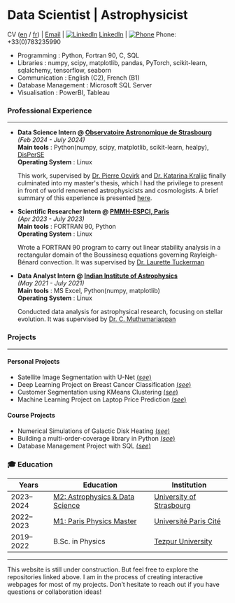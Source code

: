 # Data Scientist | Astrophysicist
CV ([en](https://raw.githubusercontent.com/vishrut-b/vishrut-b.github.io/main/assets/cv_eng_%20(3).pdf) / [fr](https://raw.githubusercontent.com/vishrut-b/vishrut-b.github.io/main/assets/cv_fr_%20(2).pdf)) | [Email](mailto:vishrutbezbarua@gmail.com) | [![LinkedIn](https://img.icons8.com/ios-filled/20/000000/linkedin.png)](https://www.linkedin.com/in/vishrut-bezbarua-53b355205/) [LinkedIn](https://www.linkedin.com/in/vishrut-bezbarua-53b355205/) | [![Phone](https://img.icons8.com/ios-filled/20/000000/phone.png)](#) Phone: +33(0)783235990  

- Programming : Python, Fortran 90, C, SQL
- Libraries : numpy, scipy, matplotlib, pandas, PyTorch, scikit-learn, sqlalchemy, tensorflow, seaborn
- Communication : English (C2), French (B1)
- Database Management : Microsoft SQL Server
- Visualisation : PowerBI, Tableau

### Professional Experience
---
- **Data Science Intern @ [Observatoire Astronomique de Strasbourg](https://astro.unistra.fr/en/)**<br>
  _(Feb 2024 - July 2024)_<br>
  **Main tools** : Python(numpy, scipy, matplotlib, scikit-learn, healpy), [DisPerSE](https://www2.iap.fr/users/sousbie/web/html/index3c4a.html?category/Overview)<br>
  **Operating System** : Linux<br>
  
  This work, supervised by [Dr. Pierre Ocvirk](https://astro.unistra.fr/fr/recherche/pierre-ocvirk/) and [Dr. Katarina Kraljic](https://astro.unistra.fr/fr/recherche/katarina-kraljic/) finally culminated into my master's thesis, which I had the privilege to present in front of world renowened astrophysicists and cosmologists.
  A brief summary of this experience is presented [here](https://vishrut-b.github.io/Master-Thesis/).
     

- **Scientific Researcher Intern @ [PMMH-ESPCI, Paris](https://www.pmmh.espci.fr/)** <br>
_(Apr 2023 - July 2023)_ <br>
  **Main tools** : FORTRAN 90, Python <br>
  **Operating System** : Linux<br>
  
  Wrote a FORTRAN 90 program to carry out linear stability analysis in a rectangular domain of the Boussinesq equations governing Rayleigh-Bénard convection. It was supervised by [Dr. Laurette Tuckerman](https://blog.espci.fr/laurette/)

- **Data Analyst Intern @ [Indian Institute of Astrophysics](https://www.iiap.res.in/)** <br>
  _(May 2021 - July 2021)_ <br>
  **Main tools** : MS Excel, Python(numpy, matplotlib) <br>
  **Operating System** : Linux<br>
  
  Conducted data analysis for astrophysical research, focusing on stellar evolution. It was supervised by [Dr. C. Muthumariappan](https://www.iiap.res.in/people/profile/academic/c-muthumariappan/)

### Projects
---
#### Personal Projects
- Satellite Image Segmentation with U-Net [(_see_)](https://vishrut-b.github.io/Satellite-Image-Segmentation-with-Deep-Learning/#loss-function--metrics)
- Deep Learning Project on Breast Cancer Classification [(_see_)](https://github.com/vishrut-b/ML-Project-with-PyTorch-Breast-Cancer-Classification.git)  
- Customer Segmentation using KMeans Clustering [(_see_)](https://vishrut-b.github.io/clustering-analysis-of-online-retail-data/#exploratory-data-analysis-eda)  
- Machine Learning Project on Laptop Price Prediction [(_see_)](https://vishrut-b.github.io/ML-Project-Laptop-Price-Prediction/)

#### Course Projects
- Numerical Simulations of Galactic Disk Heating [(_see_)](https://github.com/vishrut-b/Numerical-Simulation_Galactic_Disk_Heating.git)
- Building a multi-order-coverage library in Python [(_see_)](https://github.com/vishrut-b/Python-Project-files.git)
- Database Management Project with SQL [(_see_)](https://github.com/vishrut-b/Database-Project-MySQL-/blob/08f5b2d7cb2a300c5e772a394091091f10b2e409/Database_Project_Report_new%20(2).pdf)
  
### 🎓 Education

| **Years**        | **Education**                               | **Institution**                              |
|-------------------|-----------------------------------------------|----------------------------------------------|
| 2023–2024        | [M2: Astrophysics & Data Science](https://astro.unistra.fr/en/training-education/master-astrophysics-track/#master2) | [University of Strasbourg](https://en.unistra.fr/) |
| 2022–2023        | [M1: Paris Physics Master](http://www.parisphysicsmaster.com/) | [Université Paris Cité](https://u-paris.fr/en/) |
| 2019–2022        | B.Sc. in Physics                              | [Tezpur University](https://www.tezu.ernet.in/) |


---

This website is still under construction. But feel free to explore the repositories linked above. I am in the process of creating interactive webpages for most of my projects. Don’t hesitate to reach out if you have questions or collaboration ideas!

